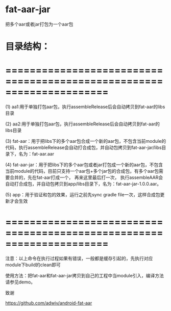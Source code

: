 # fat-aar-jar
把多个aar或者jar打包为一个aar包

目录结构：
=====================================================================
=====================================================================
=====================================================================

(1) aa1:用于单独打包aar包，执行assembleRelease后会自动拷贝到fat-aar的libs目录

(2) aa2:用于单独打包aar包，执行assembleRelease后会自动拷贝到fat-aar的libs目录

(3) fat-aar：用于把libs下的多个aar包合成一个新的aar包，不包含当前module的代码，执行assembleRelease会自动打合成包，并自动包拷贝到fat-aar-jar/libs目录下，名为：fat-aar.aar

(4) fat-aar-jar：用于把libs下的多个aar包或者jar打包成一个新的aar包，不包含当前module的代码，目前只支持一个aar包+多个jar包的合成包，有多个aar包需要合并的，先在fat-aar打成一个， 再来这里最后打一次， 执行assembleAAR会自动打合成包，并自动包拷贝到app/libs目录下，名为：fat-aar-jar-1.0.0.aar。

(5) app：用于验证和包的效果，运行之前先sync gradle file一次，这样合成包更新才会生效


=====================================================================
=====================================================================
注意：以上命令在执行过程如果有错误，一般都是缓存引起的，先执行对应module下build的clean即可

使用方法：把fat-aar和fat-aar-jar拷贝到自己的工程中当module引入，编译方法请参见demo。


致谢

https://github.com/adwiv/android-fat-aar





